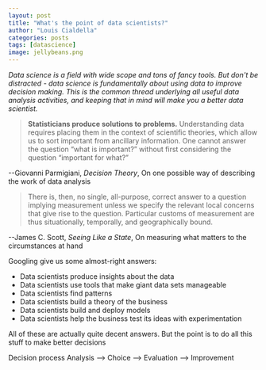 ```yaml
---
layout: post
title: "What's the point of data scientists?"
author: "Louis Cialdella"
categories: posts
tags: [datascience]
image: jellybeans.png
---
```


*Data science is a field with wide scope and tons of fancy tools. But don't be distracted - data science is fundamentally about using data to improve decision making. This is the common thread underlying all useful data analysis activities, and keeping that in mind will make you a better data scientist.*

>**Statisticians produce solutions to problems.** Understanding data requires placing them in the context of scientific theories, which allow us to sort important from ancillary information. One cannot answer the question “what is important?” without first considering the question “important for what?”

--Giovanni Parmigiani, _Decision Theory_, On one possible way of describing the work of data analysis

> There is, then, no single, all-purpose, correct answer to a question implying measurement unless we specify the relevant local concerns that give rise to the question. Particular customs of measurement are thus situationally, temporally, and geographically bound.

--James C. Scott, _Seeing Like a State_, On measuring what matters to the circumstances at hand

Googling give us some almost-right answers:
- Data scientists produce insights about the data
- Data scientists use tools that make giant data sets manageable
- Data scientists find patterns
- Data scientists build a theory of the business
- Data scientists build and deploy models
- Data scientists help the business test its ideas with experimentation

All of these are actually quite decent answers. But the point is to do all this stuff to make better decisions

Decision process
Analysis --> Choice --> Evaluation --> Improvement
